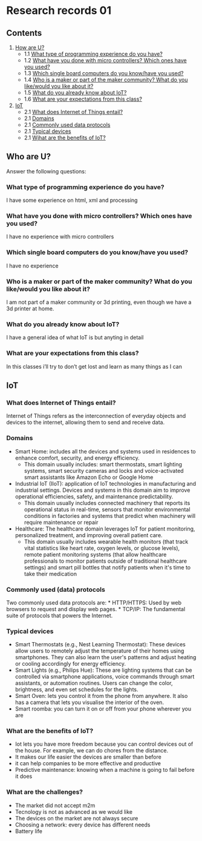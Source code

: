 # Research records 01

## Contents

1. [How are U?](/Cristina/researches/research01/README.md#who-are-u)
   * 1.1 [What type of programming experience do you have?](/Cristina/researches/research01/README.md#what-type-of-programming-experience-do-you-have)
   * 1.2 [What have you done with micro controllers? Which ones have you used?](/Cristina/researches/research01/README.md#what-have-you-done-with-micro-controllers-which-ones-have-you-used)
   * 1.3 [Which single board computers do you know/have you used?](/Cristina/researches/research01/README.md#which-single-boars-computers-do-you-knowhave-you-used)
   * 1.4 [Who is a maker or part of the maker community? What do you like/would you like about it?](/Cristina/researches/research01/README.md#who-is-a-maker-or-part-of-the-maker-community-what-do-you-likewould-you-like-about-it)
   * 1.5 [What do you already know about IoT?](/Cristina/researches/research01/README.md#what-do-you-already-know-about-iot)
   * 1.6 [What are your expectations from this class?](/Cristina/researches/research01/README.md#what-are-your-expectations-from-this-class)
2. [IoT](/Cristina/researches/research01/README.md#iot)
   * 2.1 [What does Internet of Things entail?](/Cristina/researches/research01/README.md#what-does-internet-of-things-entail)
   * 2.1 [Domains](/Cristina/researches/research01/README.md#domains)
   * 2.1 [Commonly used data protocols](/Cristina/researches/research01/README.md#commonly-used-data-protocols
)
   * 2.1 [Typical devices](/Cristina/researches/research01/README.md#typical-devices
)
   * 2.1 [Wjhat are the benefits of IoT?](/Cristina/researches/research01/README.md#what-are-the-benefits-of-iot
)

## Who are U?
Answer the following questions:

### What type of programming experience do you have?
I have some experience on html, xml and processing

### What have you done with micro controllers? Which ones have you used?
I have no experience with micro controllers

### Which single board computers do you know/have you used?
I have no experience

### Who is a maker or part of the maker community? What do you like/would you like about it?
I am not part of a maker community or 3d printing, even though we have a 3d printer at home.

### What do you already know about IoT?
I have a general idea of what IoT is but anyting in detail

### What are your expectations from this class?
In this classes i’ll try to don’t get lost and learn as many things as I can


## IoT

### What does Internet of Things entail?
Internet of Things refers as the interconnection of everyday objects and devices to the internet, allowing them to send and receive data. 

### Domains
* Smart Home: includes all the devices and systems used in residences to enhance comfort, security, and energy efficiency.
    * This domain usually includes: smart thermostats, smart lighting systems, smart security cameras and locks  and voice-activated smart assistants like Amazon Echo or Google Home
* Industrial IoT (IIoT): application of IoT technologies in manufacturing and industrial settings. Devices and systems in this domain aim to improve operational efficiencies, safety, and maintenance predictability. 
    * This domain usually includes connected machinery that reports its operational status in real-time, sensors that monitor                   environmental conditions in factories and systems that predict when machinery will require maintenance or repair
* Healthcare: The healthcare domain leverages IoT for patient monitoring, personalized treatment, and improving overall patient care. 
    * This domain usually includes wearable health monitors (that track vital statistics like heart rate, oxygen levels, or glucose             levels), remote patient monitoring systems (that allow healthcare professionals to monitor patients outside of traditional                 healthcare settings) and smart pill bottles that notify patients when it's time to take their medication


### Commonly used (data) protocols
Two commonly used data protocols are:
    * HTTP/HTTPS: Used by web browsers to request and display web pages.
    * TCP/IP: The fundamental suite of protocols that powers the Internet.


### Typical devices
* Smart Thermostats (e.g., Nest Learning Thermostat): These devices allow users to remotely adjust the temperature of their homes using smartphones. They can also learn the user's patterns and adjust heating or cooling accordingly for energy efficiency.
* Smart Lights (e.g., Philips Hue): These are lighting systems that can be controlled via smartphone applications, voice commands through smart assistants, or automation routines. Users can change the color, brightness, and even set schedules for the lights.
* Smart Oven: lets you control it from the phone from anywhere. It also has a camera that lets you visualise the interior of the oven.
* Smart roomba: you can turn it on or off from your phone wherever you are


### What are the benefits of IoT?
  * Iot lets you have more freedom because you can control devices out of the house. For example, we can do chores from the distance. 
  * It makes our life easier
the devices are smaller than before
  * it can help companies to be more effective and productive
  * Predictive maintenance: knowing when a machine is going to fail before it does


### What are the challenges?
  * The market did not accept m2m
  * Tecnology is not as advanced as we would like
  * The devices on the market are not always secure
  * Choosing a network: every device has different needs
  * Battery life


